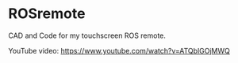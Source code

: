 # ROSremote

CAD and Code for my touchscreen ROS remote.

YouTube video: https://www.youtube.com/watch?v=ATQblGOjMWQ
